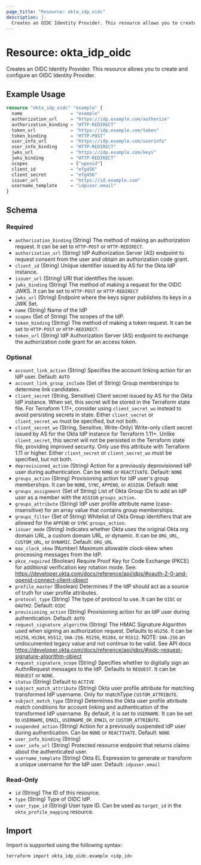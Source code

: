 ```yaml
---
page_title: "Resource: okta_idp_oidc"
description: |-
  Creates an OIDC Identity Provider. This resource allows you to create and configure an OIDC Identity Provider.
---
```


# Resource: okta_idp_oidc

Creates an OIDC Identity Provider. This resource allows you to create and configure an OIDC Identity Provider.

## Example Usage

```terraform
resource "okta_idp_oidc" "example" {
  name                  = "example"
  authorization_url     = "https://idp.example.com/authorize"
  authorization_binding = "HTTP-REDIRECT"
  token_url             = "https://idp.example.com/token"
  token_binding         = "HTTP-POST"
  user_info_url         = "https://idp.example.com/userinfo"
  user_info_binding     = "HTTP-REDIRECT"
  jwks_url              = "https://idp.example.com/keys"
  jwks_binding          = "HTTP-REDIRECT"
  scopes                = ["openid"]
  client_id             = "efg456"
  client_secret         = "efg456"
  issuer_url            = "https://id.example.com"
  username_template     = "idpuser.email"
}
```

<!-- schema generated by tfplugindocs -->
## Schema

### Required

- `authorization_binding` (String) The method of making an authorization request. It can be set to `HTTP-POST` or `HTTP-REDIRECT`.
- `authorization_url` (String) IdP Authorization Server (AS) endpoint to request consent from the user and obtain an authorization code grant.
- `client_id` (String) Unique identifier issued by AS for the Okta IdP instance.
- `issuer_url` (String) URI that identifies the issuer.
- `jwks_binding` (String) The method of making a request for the OIDC JWKS. It can be set to `HTTP-POST` or `HTTP-REDIRECT`
- `jwks_url` (String) Endpoint where the keys signer publishes its keys in a JWK Set.
- `name` (String) Name of the IdP
- `scopes` (Set of String) The scopes of the IdP.
- `token_binding` (String) The method of making a token request. It can be set to `HTTP-POST` or `HTTP-REDIRECT`.
- `token_url` (String) IdP Authorization Server (AS) endpoint to exchange the authorization code grant for an access token.

### Optional

- `account_link_action` (String) Specifies the account linking action for an IdP user. Default: `AUTO`
- `account_link_group_include` (Set of String) Group memberships to determine link candidates.
- `client_secret` (String, Sensitive) Client secret issued by AS for the Okta IdP instance. When set, this secret will be stored in the Terraform state file. For Terraform 1.11+, consider using `client_secret_wo` instead to avoid persisting secrets in state. Either `client_secret` or `client_secret_wo` must be specified, but not both.
- `client_secret_wo` (String, Sensitive, Write-Only) Write-only client secret issued by AS for the Okta IdP instance for Terraform 1.11+. Unlike `client_secret`, this secret will not be persisted in the Terraform state file, providing improved security. Only use this attribute with Terraform 1.11 or higher. Either `client_secret` or `client_secret_wo` must be specified, but not both.
- `deprovisioned_action` (String) Action for a previously deprovisioned IdP user during authentication. Can be `NONE` or `REACTIVATE`. Default: `NONE`
- `groups_action` (String) Provisioning action for IdP user's group memberships. It can be `NONE`, `SYNC`, `APPEND`, or `ASSIGN`. Default: `NONE`
- `groups_assignment` (Set of String) List of Okta Group IDs to add an IdP user as a member with the `ASSIGN` `groups_action`.
- `groups_attribute` (String) IdP user profile attribute name (case-insensitive) for an array value that contains group memberships.
- `groups_filter` (Set of String) Whitelist of Okta Group identifiers that are allowed for the `APPEND` or `SYNC` `groups_action`.
- `issuer_mode` (String) Indicates whether Okta uses the original Okta org domain URL, a custom domain URL, or dynamic. It can be `ORG_URL`, `CUSTOM_URL`, or `DYNAMIC`. Default: `ORG_URL`
- `max_clock_skew` (Number) Maximum allowable clock-skew when processing messages from the IdP.
- `pkce_required` (Boolean) Require Proof Key for Code Exchange (PKCE) for additional verification key rotation mode. See: https://developer.okta.com/docs/reference/api/idps/#oauth-2-0-and-openid-connect-client-object
- `profile_master` (Boolean) Determines if the IdP should act as a source of truth for user profile attributes.
- `protocol_type` (String) The type of protocol to use. It can be `OIDC` or `OAUTH2`. Default: `OIDC`
- `provisioning_action` (String) Provisioning action for an IdP user during authentication. Default: `AUTO`
- `request_signature_algorithm` (String) The HMAC Signature Algorithm used when signing an authorization request. Defaults to `HS256`. It can be `HS256`, `HS384`, `HS512`, `SHA-256`. `RS256`, `RS384`, or `RS512`. NOTE: `SHA-256` an undocumented legacy value and not continue to be valid. See API docs https://developer.okta.com/docs/reference/api/idps/#oidc-request-signature-algorithm-object
- `request_signature_scope` (String) Specifies whether to digitally sign an AuthnRequest messages to the IdP. Defaults to `REQUEST`. It can be `REQUEST` or `NONE`.
- `status` (String) Default to `ACTIVE`
- `subject_match_attribute` (String) Okta user profile attribute for matching transformed IdP username. Only for matchType `CUSTOM_ATTRIBUTE`.
- `subject_match_type` (String) Determines the Okta user profile attribute match conditions for account linking and authentication of the transformed IdP username. By default, it is set to `USERNAME`. It can be set to `USERNAME`, `EMAIL`, `USERNAME_OR_EMAIL` or `CUSTOM_ATTRIBUTE`.
- `suspended_action` (String) Action for a previously suspended IdP user during authentication. Can be `NONE` or `REACTIVATE`. Default: `NONE`
- `user_info_binding` (String)
- `user_info_url` (String) Protected resource endpoint that returns claims about the authenticated user.
- `username_template` (String) Okta EL Expression to generate or transform a unique username for the IdP user. Default: `idpuser.email`

### Read-Only

- `id` (String) The ID of this resource.
- `type` (String) Type of OIDC IdP.
- `user_type_id` (String) User type ID. Can be used as `target_id` in the `okta_profile_mapping` resource.

## Import

Import is supported using the following syntax:

```shell
terraform import okta_idp_oidc.example <idp_id>
```
